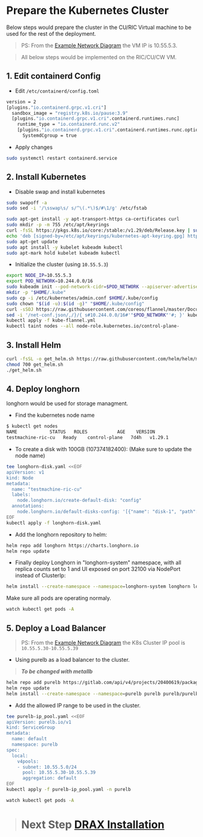 # **Prepare the Kubernetes Cluster**

Below steps would prepare the cluster in the CU/RIC Virtual machine to be used for the rest of the deployment.

> PS: From the [Example Network Diagram](/drax-docs/) the VM IP is 10.55.5.3.

> All below steps would be implemented on the RIC/CU/CW VM.

## 1. Edit containerd Config

- Edit `/etc/containerd/config.toml`
```bash
version = 2
[plugins."io.containerd.grpc.v1.cri"]
  sandbox_image = "registry.k8s.io/pause:3.9"
  [plugins."io.containerd.grpc.v1.cri".containerd.runtimes.runc]
    runtime_type = "io.containerd.runc.v2"
    [plugins."io.containerd.grpc.v1.cri".containerd.runtimes.runc.options]
      SystemdCgroup = true
```
- Apply changes
```bash
sudo systemctl restart containerd.service
```

## 2. Install Kubernetes

- Disable swap and install kubernetes

```bash
sudo swapoff -a
sudo sed -i '/\sswap\s/ s/^\(.*\)$/#\1/g' /etc/fstab

sudo apt-get install -y apt-transport-https ca-certificates curl
sudo mkdir -p -m 755 /etc/apt/keyrings
curl -fsSL https://pkgs.k8s.io/core:/stable:/v1.29/deb/Release.key | sudo gpg --dearmor -o /etc/apt/keyrings/kubernetes-apt-keyring.gpg
echo 'deb [signed-by=/etc/apt/keyrings/kubernetes-apt-keyring.gpg] https://pkgs.k8s.io/core:/stable:/v1.29/deb/ /' | sudo tee /etc/apt/sources.list.d/kubernetes.list
sudo apt-get update
sudo apt install -y kubelet kubeadm kubectl
sudo apt-mark hold kubelet kubeadm kubectl
```
- Initialize the cluster (using `10.55.5.3`)
```bash
export NODE_IP=10.55.5.3
export POD_NETWORK=10.244.0.0/16
sudo kubeadm init --pod-network-cidr=$POD_NETWORK --apiserver-advertise-address=$NODE_IP
mkdir -p "$HOME/.kube"
sudo cp -i /etc/kubernetes/admin.conf $HOME/.kube/config
sudo chown "$(id -u):$(id -g)" "$HOME/.kube/config"
curl -sSOJ https://raw.githubusercontent.com/coreos/flannel/master/Documentation/kube-flannel.yml
sed -i '/net-conf.json/,/}/{ s#10.244.0.0/16#'"$POD_NETWORK"'#; }' kube-flannel.yml
kubectl apply -f kube-flannel.yml
kubectl taint nodes --all node-role.kubernetes.io/control-plane-
```

## 3. Install Helm

```bash
curl -fsSL -o get_helm.sh https://raw.githubusercontent.com/helm/helm/main/scripts/get-helm-3
chmod 700 get_helm.sh
./get_helm.sh
```

## 4. Deploy longhorn

longhorn would be used for storage managment.
- Find the kubernetes node name
```bash
$ kubectl get nodes
NAME            STATUS   ROLES           AGE    VERSION
testmachine-ric-cu   Ready    control-plane   7d4h   v1.29.1
```

- To create a disk with 100GB (107374182400): (Make sure to update the node name)
```bash
tee longhorn-disk.yaml <<EOF
apiVersion: v1
kind: Node
metadata:
  name: "testmachine-ric-cu"
  labels:
    node.longhorn.io/create-default-disk: "config"
  annotations:
    node.longhorn.io/default-disks-config: '[{"name": "disk-1", "path": "/var/lib/longhorn", "allowScheduling": true, "storageReserved": 107374182400, "tags": []}]'
EOF
kubectl apply -f longhorn-disk.yaml
```

- Add the longhorn repository to helm:
``` bash
helm repo add longhorn https://charts.longhorn.io
helm repo update
```

- Finally deploy Longhorn in "longhorn-system" namespace, with all replica counts set to 1 and UI exposed on port 32100 via NodePort instead of ClusterIp:
``` bash
helm install --create-namespace --namespace=longhorn-system longhorn longhorn/longhorn
```
Make sure all pods are operating normaly.
```bash
watch kubectl get pods -A
```


## 5. Deploy a Load Balancer
> PS: From the [Example Network Diagram](/drax-docs/) the K8s Cluster IP pool is `10.55.5.30-10.55.5.39`


- Using purelb as a load balancer to the cluster.
> ***To be changed with metallb***
```bash
helm repo add purelb https://gitlab.com/api/v4/projects/20400619/packages/helm/stable
helm repo update
helm install --create-namespace --namespace=purelb purelb purelb/purelb
```
- Add the allowed IP range to be used in the cluster.
```bash
tee purelb-ip_pool.yaml <<EOF
apiVersion: purelb.io/v1
kind: ServiceGroup
metadata:
  name: default
  namespace: purelb
spec:
  local:
    v4pools:
    - subnet: 10.55.5.0/24
      pool: 10.55.5.30-10.55.5.39
      aggregation: default
EOF
kubectl apply -f purelb-ip_pool.yaml -n purelb
```
```bash
watch kubectl get pods -A
```

> # Next Step [DRAX Installation](/drax-docs/drax_ng-install/)